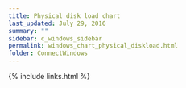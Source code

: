 ```yaml
---
title: Physical disk load chart
last_updated: July 29, 2016
summary: ""
sidebar: c_windows_sidebar
permalink: windows_chart_physical_diskload.html
folder: ConnectWindows
---
```





{% include links.html %}
